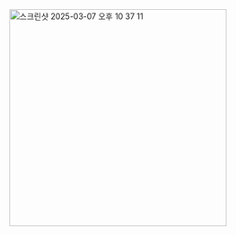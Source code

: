 <img width="387" alt="스크린샷 2025-03-07 오후 10 37 11" src="https://github.com/user-attachments/assets/a46f9575-5081-439a-b722-f289cb0c4163" />
